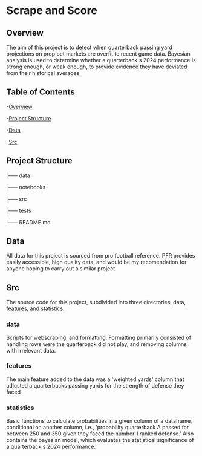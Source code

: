 # Scrape and Score

## Overview 
The aim of this project is to detect when quarterback passing yard projections on prop bet markets are overfit to recent game data. Bayesian analysis is used to determine whether a quarterback's 2024 performance is strong enough, or weak enough, to provide evidence they have deviated from their historical averages

## Table of Contents
-[Overview](#overview)

-[Project Structure](#project-structure)

-[Data](#data)

-[Src](#src)

## Project Structure

├── data            

├── notebooks       

├── src             

├── tests           

└── README.md       

## Data
All data for this project is sourced from pro football reference. PFR provides easily accessible, high quality data, and would be my recomendation for anyone hoping to carry out a similar project.

## Src

The source code for this project, subdivided into three directories, data, features, and statistics. 

### data

Scripts for webscraping, and formatting. Formatting primarily consisted of handling rows were the quarterback did not play, and removing columns with irrelevant data.

### features

The main feature added to the data was a 'weighted yards' column that adjusted a quarterbacks passing yards for the strength of defense they faced

### statistics 

Basic functions to calculate probabilities in a given column of a dataframe, conditional on another column, i.e., 'probability quarterback A passed for between 250 and 350 given they faced the number 1 ranked defense.' Also contains the bayesian model, which evaluates the statistical significance of a quarterback's 2024 performance. 